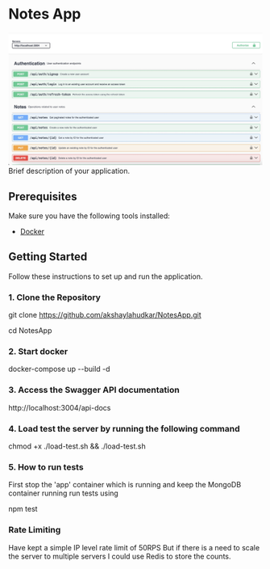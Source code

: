 # Notes App
![alt text](https://github.com/akshaylahudkar/NotesApp/blob/main/notesapp.jpg?raw=true)
Brief description of your application.

## Prerequisites

Make sure you have the following tools installed:

- [Docker](https://www.docker.com/)

## Getting Started

Follow these instructions to set up and run the application.

### 1. Clone the Repository

git clone https://github.com/akshaylahudkar/NotesApp.git

cd NotesApp

### 2. Start docker

docker-compose up --build -d

### 3. Access the Swagger API documentation

http://localhost:3004/api-docs

### 4. Load test the server by running the following command
chmod +x ./load-test.sh && ./load-test.sh

### 5. How to run tests
First stop the 'app' container which is running and keep the MongoDB container running
run tests using 


npm test


### Rate Limiting
Have kept a simple IP level rate limit of 50RPS
But if there is a need to scale the server to multiple servers I could use Redis to store the counts.


